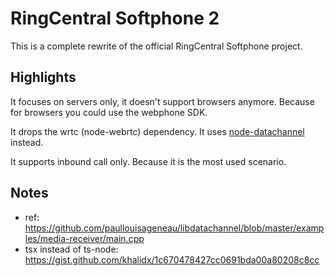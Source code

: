 # RingCentral Softphone 2

This is a complete rewrite of the official RingCentral Softphone project.

## Highlights

It focuses on servers only, it doesn't support browsers anymore. Because for browsers you could use the webphone SDK.

It drops the wrtc (node-webrtc) dependency. It uses [node-datachannel](https://github.com/murat-dogan/node-datachannel) instead.

It supports inbound call only. Because it is the most used scenario.


## Notes

- ref: https://github.com/paullouisageneau/libdatachannel/blob/master/examples/media-receiver/main.cpp
- tsx instead of ts-node: https://gist.github.com/khalidx/1c670478427cc0691bda00a80208c8cc

